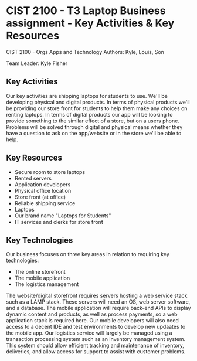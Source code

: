# CIST 2100 - T3 Laptop Business assignment - Key Activities & Key Resources
CIST 2100 - Orgs Apps and Technology
Authors: Kyle, Louis, Son

Team Leader: Kyle Fisher

## Key Activities

Our key activities are shipping laptops for students to use. We'll be developing physical and digital products. In terms of physical products we'll be providing our store front for students to help them make any choices on renting laptops. In terms of digital products our app will be looking to provide something to the similar effect of a store, but on a users phone. Problems will be solved through digital and physical means whether they have a question to ask on the app/website or in the store we'll be able to help. 

## Key Resources

* Secure room to store laptops
* Rented servers
* Application developers
* Physical office location
* Store front (at office)
* Reliable shipping service
* Laptops
* Our brand name "Laptops for Students"
* IT services and clerks for store front

## Key Technologies
Our business focuses on three key areas in relation to requiring key technologies:
* The online storefront
* The mobile application
* The logistics management

The website/digital storefront requires servers hosting a web service stack such as a LAMP stack. These servers will need an OS, web server software, and a database.
The mobile application will require back-end APIs to display dynamic content and products, as well as process payments, so a web application stack is required here. Our mobile developers will also need access to a decent IDE and test environments to develop new updaates to the mobile app.
Our logistics service will largely be managed using a transaction processing system such as an inventory management system. This system should allow efficient tracking and maintenance of inventory, deliveries, and allow access for support to assist with customer problems.
